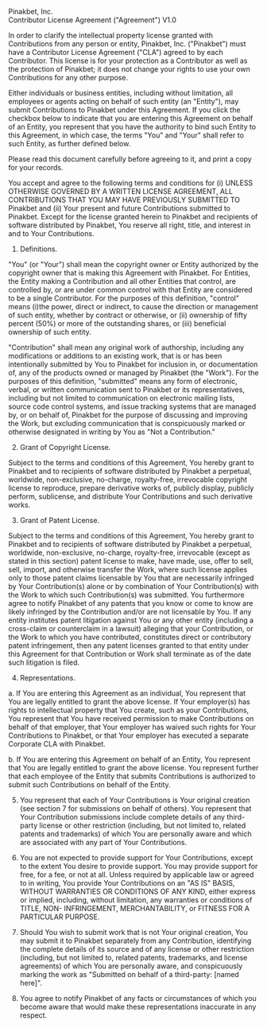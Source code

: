 Pinakbet, Inc.  
Contributor License Agreement ("Agreement") V1.0

In order to clarify the intellectual property license granted with Contributions
from any person or entity, Pinakbet, Inc. ("Pinakbet") must have a Contributor
License Agreement ("CLA") agreed to by each Contributor. This license is for your
protection as a Contributor as well as the protection of Pinakbet; it does not
change your rights to use your own Contributions for any other purpose.

Either individuals or business entities, including without limitation, all employees
or agents acting on behalf of such entity (an "Entity"), may submit Contributions to
Pinakbet under this Agreement.  If you click the checkbox below to indicate that
you are entering this Agreement on behalf of an Entity, you represent that you have
the authority to bind such Entity to this Agreement, in which case, the terms "You"
and "Your" shall refer to such Entity, as further defined below.

Please read this document carefully before agreeing to it, and print a copy for
your records.

You accept and agree to the following terms and conditions for (i) UNLESS OTHERWISE
GOVERNED BY A WRITTEN LICENSE AGREEMENT, ALL CONTRIBUTIONS THAT YOU MAY HAVE
PREVIOUSLY SUBMITTED TO Pinakbet and (ii) Your present and future Contributions
submitted to Pinakbet. Except for the license granted herein to Pinakbet
and recipients of software distributed by Pinakbet, You reserve all right,
title, and interest in and to Your Contributions.

1.  Definitions.

  "You" (or "Your") shall mean the copyright owner or Entity authorized by the
  copyright owner that is making this Agreement with Pinakbet. For Entities, the
  Entity making a Contribution and all other Entities that control, are controlled
  by, or are under common control with that Entity are considered to be a single
  Contributor. For the purposes of this definition, "control" means (i)the power,
  direct or indirect, to cause the direction or management of such entity, whether
  by contract or otherwise, or (ii) ownership of fifty percent (50%) or more of
  the outstanding shares, or (iii) beneficial ownership of such entity.

  "Contribution" shall mean any original work of authorship, including any
  modifications or additions to an existing work, that is or has been intentionally
  submitted by You to Pinakbet for inclusion in, or documentation of, any of
  the products owned or managed by Pinakbet (the "Work"). For the purposes of
  this definition, "submitted" means any form of electronic, verbal, or written
  communication sent to Pinakbet or its representatives, including but not
  limited to communication on electronic mailing lists, source code control systems,
  and issue tracking systems that are managed by, or on behalf of, Pinakbet for
  the purpose of discussing and improving the Work, but excluding communication that
  is conspicuously marked or otherwise designated in writing by You
  as "Not a Contribution."

2. Grant of Copyright License.

  Subject to the terms and conditions of this Agreement, You hereby grant to Pinakbet
  and to recipients of software distributed by Pinakbet a perpetual, worldwide,
  non-exclusive, no-charge, royalty-free, irrevocable copyright license to reproduce,
  prepare derivative works of, publicly display, publicly perform, sublicense, and
  distribute Your Contributions and such derivative works.

3. Grant of Patent License.

  Subject to the terms and conditions of this Agreement, You hereby grant to Pinakbet
  and to recipients of software distributed by Pinakbet a perpetual, worldwide,
  non-exclusive, no-charge, royalty-free, irrevocable (except as stated in this
  section) patent license to make, have made, use, offer to sell, sell, import, and
  otherwise transfer the Work, where such license applies only to those patent claims
  licensable by You that are necessarily infringed by Your Contribution(s) alone or
  by combination of Your Contribution(s) with the Work to which such Contribution(s)
  was submitted. You furthermore agree to notify Pinakbet of any patents that you
  know or come to know are likely infringed by the Contribution and/or are not
  licensable by You. If any entity institutes patent litigation against You or any
  other entity (including a cross-claim or counterclaim in a lawsuit) alleging that
  your Contribution, or the Work to which you have contributed, constitutes direct
  or contributory patent infringement, then any patent licenses granted to that
  entity under this Agreement for that Contribution or Work shall terminate as of
  the date such litigation is filed.

4. Representations.

  a.  If You are entering this Agreement as an individual, You represent that You are
    legally entitled to grant the above license. If Your employer(s) has rights to
    intellectual property that You create, such as your Contributions, You represent
    that You have received permission to make Contributions on behalf of that employer,
    that Your employer has waived such rights for Your Contributions to Pinakbet,
    or that Your employer has executed a separate Corporate CLA with Pinakbet.
  
  b. If You are entering this Agreement on behalf of an Entity, You represent that
    You are legally entitled to grant the above license. You represent further that
    each employee of the Entity that submits Contributions is authorized to submit
    such Contributions on behalf of the Entity.

5. You represent that each of Your Contributions is Your original creation (see
section 7 for submissions on behalf of others). You represent that Your Contribution
submissions include complete details of any third-party license or other
restriction (including, but not limited to, related patents and trademarks) of
which You are personally aware and which are associated with any part of Your
Contributions.

6. You are not expected to provide support for Your Contributions, except to the
extent You desire to provide support. You may provide support for free, for a fee,
or not at all. Unless required by applicable law or agreed to in writing, You
provide Your Contributions on an "AS IS" BASIS, WITHOUT WARRANTIES OR CONDITIONS
OF ANY KIND, either express or implied, including, without limitation, any warranties
or conditions of TITLE, NON- INFRINGEMENT, MERCHANTABILITY, or FITNESS FOR A
PARTICULAR PURPOSE.

7. Should You wish to submit work that is not Your original creation, You may
submit it to Pinakbet separately from any Contribution, identifying the
complete details of its source and of any license or other restriction (including,
but not limited to, related patents, trademarks, and license agreements) of
which You are personally aware, and conspicuously marking the work as "Submitted
on behalf of a third-party: [named here]".

8. You agree to notify Pinakbet of any facts or circumstances of which you
become aware that would make these representations inaccurate in any respect.
